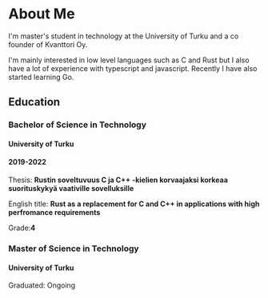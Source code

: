 # About Me

I'm master's student in technology at the University of Turku and a co founder of Kvanttori Oy.

I'm mainly interested in low level languages such as C and Rust but I also have a lot of experience with typescript and javascript.
Recently I have also started learning Go.

## Education

### Bachelor of Science in Technology

#### University of Turku

#### 2019-2022

Thesis: **Rustin soveltuvuus C ja C++ -kielien korvaajaksi korkeaa suorituskykyä vaativille sovelluksille**

English title: **Rust as a replacement for C and C++ in applications with high perfromance requirements**

Grade:**4**

### Master of Science in Technology

#### University of Turku

Graduated: Ongoing
